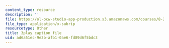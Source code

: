 ```yaml
---
content_type: resource
description: ''
file: https://ol-ocw-studio-app-production.s3.amazonaws.com/courses/8-20-introduction-to-special-relativity-january-iap-2021/ad6a51ec9e3bafb10ae6fd89d6f5bdc3_OCQGydLI5LY.srt
file_type: application/x-subrip
resourcetype: Other
title: 3play caption file
uid: ad6a51ec-9e3b-afb1-0ae6-fd89d6f5bdc3
---
```

